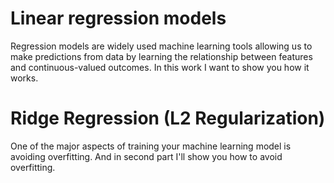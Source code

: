 # Linear regression models
Regression models are widely used machine learning tools allowing us to make predictions from data by learning the relationship between features and continuous-valued outcomes.
In this work I want to show you how it works.

# Ridge Regression (L2 Regularization)
One of the major aspects of training your machine learning model is avoiding overfitting. And in second part I'll show you how to avoid overfitting.

